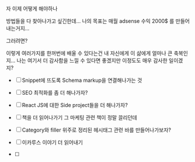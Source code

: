 자 이제 어떻게 해야하나

방법들을 다 찾아나가고 싶긴한데...
나의 목표는
매월 adsense 수익 2000$ 를 만들어내는거지...

그러려면?

이렇게 여러가지를 한꺼번에 배울 수 있다는건
내 자신에게
이 삶에게
얼마나 큰 축복인지...
나는 여기서 더 감사함을 느낄 수 있다면 좋겠지만
이정도도 매우 감사한 일이겠지?


* [ ] Snippet에 뜨도록 Schema markup을 연결해나가는 것

* [ ] SEO 최적화를 좀 더 해나가자?

* [ ] React JS에 대한 Side project들을 더 해나가자?

* [ ] 책을 더 읽어나가기 그 마케팅 관련 책이 정말 끌리던데

* [ ] Category와 filler 위주로 정리된 헤시태그 관련 바를 만들어나가보자?

* [ ] 이카루스 이야기 더 읽어내기
* [ ] 
